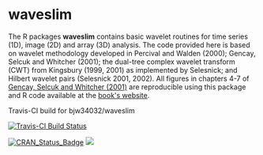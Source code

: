 # waveslim

The R packages **waveslim** contains basic wavelet routines for time series (1D), image (2D) and array (3D) analysis. The code provided here is based on wavelet methodology developed in Percival and Walden (2000); Gencay, Selcuk and Whitcher (2001); the dual-tree complex wavelet transform (CWT) from Kingsbury (1999, 2001) as implemented by Selesnick; and Hilbert wavelet pairs (Selesnick 2001, 2002). All figures in chapters 4-7 of <a href="http://www.amazon.com/exec/obidos/ASIN/0122796705/">Gencay, Selcuk and Whitcher (2001)</a> are reproducible using this package and R code available at the <a href="http://wwwf.imperial.ac.uk/~bwhitche/book/">book's website</a>.

Travis-CI build for bjw34032/waveslim

[![Travis-CI Build Status](https://travis-ci.org/bjw34032/waveslim.svg?branch=master)](https://travis-ci.org/bjw34032/waveslim)

[![CRAN_Status_Badge](http://www.r-pkg.org/badges/version/waveslim)](http://cran.rstudio.com/web/packages/waveslim/index.html)
[![](http://cranlogs.r-pkg.org/badges/grand-total/waveslim)](http://cran.rstudio.com/web/packages/waveslim/index.html)
